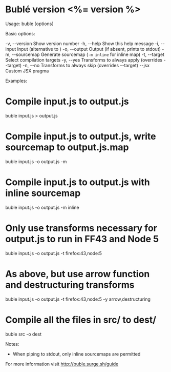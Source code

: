 Bublé version <%= version %>
=====================================

Usage: buble [options] <entry file>

Basic options:

-v, --version            Show version number
-h, --help               Show this help message
-i, --input              Input (alternative to <entry file>)
-o, --output <output>    Output (if absent, prints to stdout)
-m, --sourcemap          Generate sourcemap (`-m inline` for inline map)
-t, --target             Select compilation targets
-y, --yes                Transforms to always apply (overrides --target)
-n, --no                 Transforms to always skip (overrides --target)
--jsx                    Custom JSX pragma

Examples:

# Compile input.js to output.js
buble input.js > output.js

# Compile input.js to output.js, write sourcemap to output.js.map
buble input.js -o output.js -m

# Compile input.js to output.js with inline sourcemap
buble input.js -o output.js -m inline

# Only use transforms necessary for output.js to run in FF43 and Node 5
buble input.js -o output.js -t firefox:43,node:5

# As above, but use arrow function and destructuring transforms
buble input.js -o output.js -t firefox:43,node:5 -y arrow,destructuring

# Compile all the files in src/ to dest/
buble src -o dest

Notes:

* When piping to stdout, only inline sourcemaps are permitted

For more information visit http://buble.surge.sh/guide
